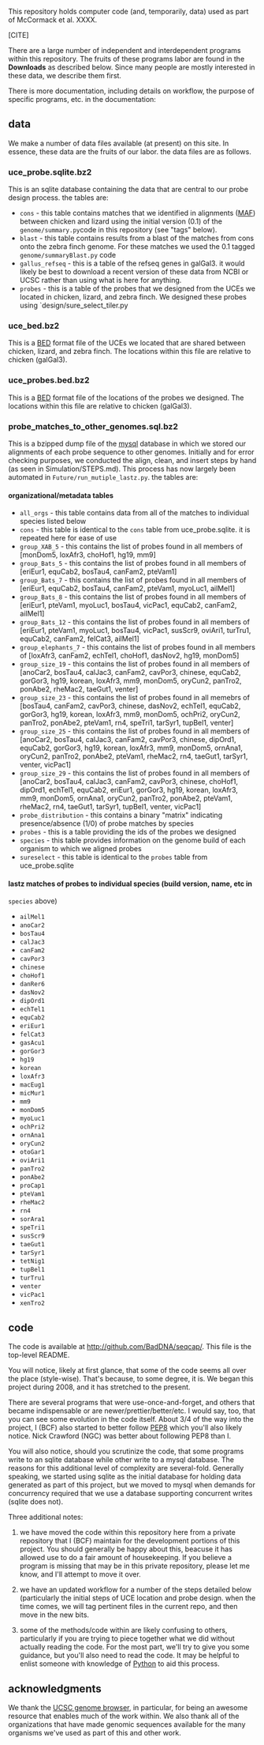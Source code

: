 This repository holds computer code (and, temporarily, data) used as part of
McCormack et al. XXXX.

[CITE]

There are a large number of independent and interdependent programs within this
repository.  The fruits of these programs labor are found in the **Downloads**
as described below.  Since many people are mostly interested in these data, we
describe them first.

There is more documentation, including details on workflow, the purpose of
specific programs, etc. in the documentation:  []()

## data

We make a number of data files available (at present) on this site.  In
essence, these data are the fruits of our labor.  the data files are as
follows.

### uce_probe.sqlite.bz2

This is an sqlite database containing the data that are central to our probe
design process.  the tables are:

* `cons` - this table contains matches that we identified in alignments
  ([MAF](http://genome.ucsc.edu/FAQ/FAQformat#format5)) between chicken and
  lizard using the initial version (0.1) of the `genome/summary.py`code in this
  repository (see "tags" below).
* `blast` - this table contains results from a blast of the matches from cons
  onto the zebra finch genome.  For these matches we used the 0.1 tagged
  `genome/summaryBlast.py` code
* `gallus_refseq` - this is a table of the refseq genes in galGal3.  it would
  likely be best to download a recent version of these data from NCBI or UCSC
  rather than using what is here for anything.
* `probes` - this is a table of the probes that we designed from the UCEs we
  located in chicken, lizard, and zebra finch.  We designed these probes using
  `design/sure_select_tiler.py

### uce_bed.bz2

This is a [BED](http://genome.ucsc.edu/FAQ/FAQformat#format1) format file of
the UCEs we located that are shared between chicken, lizard, and zebra finch.
The locations within this file are relative to chicken (galGal3).

### uce_probes.bed.bz2

This is a [BED](http://genome.ucsc.edu/FAQ/FAQformat#format1) format file of
the locations of the probes we designed.  The locations within this file are
relative to chicken (galGal3).

### probe_matches_to_other_genomes.sql.bz2

This is a bzipped dump file of the [mysql](http://www.mysql.com/) database in
which we stored our alignments of each probe sequence to other genomes.
Initially and for error checking purposes, we conducted the align, clean, and
insert steps by hand (as seen in Simulation/STEPS.md).  This process has now
largely been automated in `Future/run_mutiple_lastz.py`.  the tables are:

#### organizational/metadata tables

* `all_orgs` - this table contains data from all of the matches to individual
  species listed below
* `cons` - this table is identical to the `cons` table from uce_probe.sqlite.  it
  is repeated here for ease of use
* `group_XAB_5` - this contains the list of probes found in all members of
  [monDom5, loxAfr3, choHof1, hg19, mm9]
* `group_Bats_5` - this contains the list of probes found in all members of
  [eriEur1, equCab2, bosTau4, canFam2, pteVam1]
* `group_Bats_7` - this contains the list of probes found in all members of
  [eriEur1, equCab2, bosTau4, canFam2, pteVam1, myoLuc1, ailMel1]
* `group_Bats_8` - this contains the list of probes found in all members of
  [eriEur1, pteVam1, myoLuc1, bosTau4, vicPac1, equCab2, canFam2, ailMel1]
* `group_Bats_12` - this contains the list of probes found in all members of
  [eriEur1, pteVam1, myoLuc1, bosTau4, vicPac1, susScr9, oviAri1, turTru1,
  equCab2, canFam2, felCat3, ailMel1]
* `group_elephants_7` - this contains the list of probes found in all members of
  [loxAfr3,  canFam2,  echTel1,  choHof1,  dasNov2,  hg19, monDom5]
* `group_size_19` - this contains the list of probes found in all members of
  [anoCar2, bosTau4, calJac3, canFam2, cavPor3, chinese, equCab2, gorGor3,
  hg19, korean, loxAfr3, mm9, monDom5, oryCun2, panTro2, ponAbe2, rheMac2,
  taeGut1, venter]
* `group_size_23` - this contains the list of probes found in all memebrs of
  [bosTau4, canFam2, cavPor3, chinese, dasNov2, echTel1, equCab2, gorGor3,
  hg19, korean, loxAfr3, mm9, monDom5, ochPri2, oryCun2, panTro2, ponAbe2,
  pteVam1, rn4, speTri1, tarSyr1, tupBel1, venter]
* `group_size_25` - this contains the list of probes found in all members of
  [anoCar2, bosTau4, calJac3, canFam2, cavPor3, chinese, dipOrd1, equCab2,
  gorGor3, hg19, korean, loxAfr3, mm9, monDom5, ornAna1, oryCun2, panTro2,
  ponAbe2, pteVam1, rheMac2, rn4, taeGut1, tarSyr1, venter, vicPac1]
* `group_size_29` - this contains the list of probes found in all members of
  [anoCar2, bosTau4, calJac3, canFam2, cavPor3, chinese, choHof1, dipOrd1,
  echTel1, equCab2, eriEur1, gorGor3, hg19, korean, loxAfr3, mm9, monDom5,
  ornAna1, oryCun2, panTro2, ponAbe2, pteVam1, rheMac2, rn4, taeGut1, tarSyr1,
  tupBel1, venter, vicPac1]
* `probe_distribution` - this contains a binary "matrix" indicating
  presence/absence (1/0) of probe matches by species
* `probes` - this is a table providing the ids of the probes we designed
* `species` - this table provides information on the genome build of each
  organism to which we aligned probes
* `sureselect` - this table is identical to the `probes` table from
  uce_probe.sqlite

#### lastz matches of probes to individual species (build version, name, etc in
`species` above)

* `ailMel1`
* `anoCar2`
* `bosTau4`
* `calJac3`
* `canFam2`
* `cavPor3`
* `chinese`
* `choHof1`
* `danRer6`
* `dasNov2`
* `dipOrd1`
* `echTel1`
* `equCab2`
* `eriEur1`
* `felCat3`
* `gasAcu1`
* `gorGor3`
* `hg19`
* `korean`
* `loxAfr3`
* `macEug1`
* `micMur1`
* `mm9`
* `monDom5`
* `myoLuc1`
* `ochPri2`
* `ornAna1`
* `oryCun2`
* `otoGar1`
* `oviAri1`
* `panTro2`
* `ponAbe2`
* `proCap1`
* `pteVam1`
* `rheMac2`
* `rn4`
* `sorAra1`
* `speTri1`
* `susScr9`
* `taeGut1`
* `tarSyr1`
* `tetNig1`
* `tupBel1`
* `turTru1`
* `venter`
* `vicPac1`
* `xenTro2`

## code

The code is available at http://github.com/BadDNA/seqcap/.  This file is the
top-level README.

You will notice, likely at first glance, that some of the code seems all over
the place (style-wise).  That's because, to some degree, it is.  We began this
project during 2008, and it has stretched to the present.

There are several programs that were use-once-and-forget, and others that
became indispensable or are newer/prettier/better/etc. I would say, too, that
you can see some evolution in the code itself.  About 3/4 of the way into the
project, I (BCF) also started to better follow
[PEP8](http://www.python.org/dev/peps/pep-0008/) which you'll also likely
notice.  Nick Crawford (NGC) was better about following PEP8 than I.

You will also notice, should you scrutinize the code, that some programs write
to an sqlite database while other write to a mysql database.  The reasons for
this additional level of complexity are several-fold.  Generally speaking, we
started using sqlite as the initial database for holding data generated as
part of this project, but we moved to mysql when demands for concurrency
required that we use a database supporting concurrent writes (sqlite does
not).

Three additional notes:  

1. we have moved the code within this repository here from a private repository
   that I (BCF) maintain for the development portions of this project.  You
   should generally be happy about this, beacuse it has allowed use to do
   a fair amount of housekeeping.  If you believe a program is missing that
   may be in this private repository, please let me know, and I'll attempt to
   move it over.

2. we have an updated workflow for a number of the steps detailed below
   (particularly the initial steps of UCE location and probe design.  when the
   time comes, we will tag pertinent files in the current repo, and then move
   in the new bits.

3. some of the methods/code within are likely confusing to others, particularly
   if you are trying to piece together what we did without actually reading the
   code.  For the most part, we'll try to give you some guidance, but
   you'll also need to read the code.  It may be helpful to enlist someone
   with knowledge of [Python](http://www.python.org) to aid this process.


## acknowledgments

We thank the [UCSC genome browser](http://genome.ucsc.edu), in particular, for
being an awesome resource that enables much of the work within.  We also thank
all of the organizations that have made genomic sequences available for the
many organisms we've used as part of this and other work.
